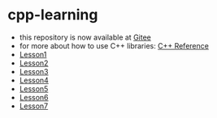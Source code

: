 # cpp-learning
- this repository is now available at [Gitee](https://gitee.com/ed-monster/cpp-learning.git)
- for more about how to use C++ libraries: [C++ Reference](http://www.cplusplus.com/reference/)
- [Lesson1](Lesson1/README.md)
- [Lesson2](Lesson2/README.md)
- [Lesson3](Lesson3/README.md)
- [Lesson4](Lesson4/README.md)
- [Lesson5](Lesson5/README.md)
- [Lesson6](Lesson6/README.md)
- [Lesson7](Lesson7/README.md)